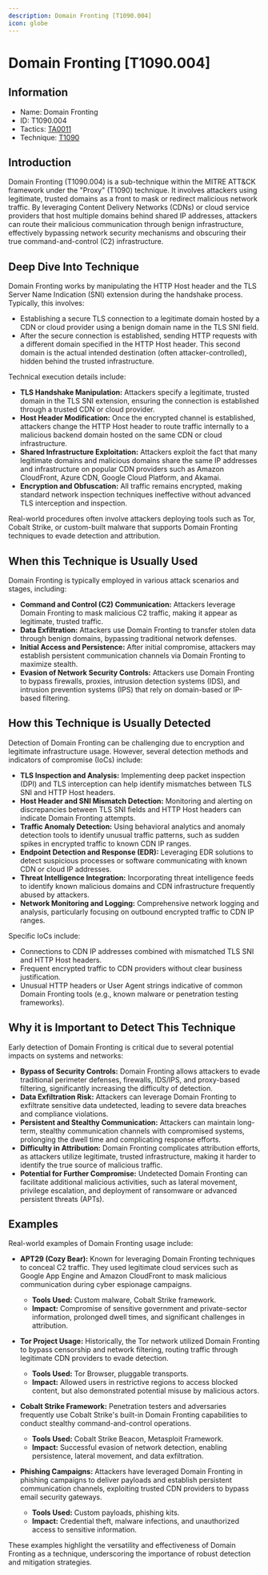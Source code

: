 ```yaml
---
description: Domain Fronting [T1090.004]
icon: globe
---
```


# Domain Fronting [T1090.004]

## Information

- Name: Domain Fronting
- ID: T1090.004
- Tactics: [TA0011](../TA0011/TA0011.md)
- Technique: [T1090](./T1090.md)

## Introduction

Domain Fronting (T1090.004) is a sub-technique within the MITRE ATT&CK framework under the "Proxy" (T1090) technique. It involves attackers using legitimate, trusted domains as a front to mask or redirect malicious network traffic. By leveraging Content Delivery Networks (CDNs) or cloud service providers that host multiple domains behind shared IP addresses, attackers can route their malicious communication through benign infrastructure, effectively bypassing network security mechanisms and obscuring their true command-and-control (C2) infrastructure.

## Deep Dive Into Technique

Domain Fronting works by manipulating the HTTP Host header and the TLS Server Name Indication (SNI) extension during the handshake process. Typically, this involves:

- Establishing a secure TLS connection to a legitimate domain hosted by a CDN or cloud provider using a benign domain name in the TLS SNI field.
- After the secure connection is established, sending HTTP requests with a different domain specified in the HTTP Host header. This second domain is the actual intended destination (often attacker-controlled), hidden behind the trusted infrastructure.

Technical execution details include:

- **TLS Handshake Manipulation:** Attackers specify a legitimate, trusted domain in the TLS SNI extension, ensuring the connection is established through a trusted CDN or cloud provider.
- **Host Header Modification:** Once the encrypted channel is established, attackers change the HTTP Host header to route traffic internally to a malicious backend domain hosted on the same CDN or cloud infrastructure.
- **Shared Infrastructure Exploitation:** Attackers exploit the fact that many legitimate domains and malicious domains share the same IP addresses and infrastructure on popular CDN providers such as Amazon CloudFront, Azure CDN, Google Cloud Platform, and Akamai.
- **Encryption and Obfuscation:** All traffic remains encrypted, making standard network inspection techniques ineffective without advanced TLS interception and inspection.

Real-world procedures often involve attackers deploying tools such as Tor, Cobalt Strike, or custom-built malware that supports Domain Fronting techniques to evade detection and attribution.

## When this Technique is Usually Used

Domain Fronting is typically employed in various attack scenarios and stages, including:

- **Command and Control (C2) Communication:** Attackers leverage Domain Fronting to mask malicious C2 traffic, making it appear as legitimate, trusted traffic.
- **Data Exfiltration:** Attackers use Domain Fronting to transfer stolen data through benign domains, bypassing traditional network defenses.
- **Initial Access and Persistence:** After initial compromise, attackers may establish persistent communication channels via Domain Fronting to maximize stealth.
- **Evasion of Network Security Controls:** Attackers use Domain Fronting to bypass firewalls, proxies, intrusion detection systems (IDS), and intrusion prevention systems (IPS) that rely on domain-based or IP-based filtering.

## How this Technique is Usually Detected

Detection of Domain Fronting can be challenging due to encryption and legitimate infrastructure usage. However, several detection methods and indicators of compromise (IoCs) include:

- **TLS Inspection and Analysis:** Implementing deep packet inspection (DPI) and TLS interception can help identify mismatches between TLS SNI and HTTP Host headers.
- **Host Header and SNI Mismatch Detection:** Monitoring and alerting on discrepancies between TLS SNI fields and HTTP Host headers can indicate Domain Fronting attempts.
- **Traffic Anomaly Detection:** Using behavioral analytics and anomaly detection tools to identify unusual traffic patterns, such as sudden spikes in encrypted traffic to known CDN IP ranges.
- **Endpoint Detection and Response (EDR):** Leveraging EDR solutions to detect suspicious processes or software communicating with known CDN or cloud IP addresses.
- **Threat Intelligence Integration:** Incorporating threat intelligence feeds to identify known malicious domains and CDN infrastructure frequently abused by attackers.
- **Network Monitoring and Logging:** Comprehensive network logging and analysis, particularly focusing on outbound encrypted traffic to CDN IP ranges.

Specific IoCs include:

- Connections to CDN IP addresses combined with mismatched TLS SNI and HTTP Host headers.
- Frequent encrypted traffic to CDN providers without clear business justification.
- Unusual HTTP headers or User Agent strings indicative of common Domain Fronting tools (e.g., known malware or penetration testing frameworks).

## Why it is Important to Detect This Technique

Early detection of Domain Fronting is critical due to several potential impacts on systems and networks:

- **Bypass of Security Controls:** Domain Fronting allows attackers to evade traditional perimeter defenses, firewalls, IDS/IPS, and proxy-based filtering, significantly increasing the difficulty of detection.
- **Data Exfiltration Risk:** Attackers can leverage Domain Fronting to exfiltrate sensitive data undetected, leading to severe data breaches and compliance violations.
- **Persistent and Stealthy Communication:** Attackers can maintain long-term, stealthy communication channels with compromised systems, prolonging the dwell time and complicating response efforts.
- **Difficulty in Attribution:** Domain Fronting complicates attribution efforts, as attackers utilize legitimate, trusted infrastructure, making it harder to identify the true source of malicious traffic.
- **Potential for Further Compromise:** Undetected Domain Fronting can facilitate additional malicious activities, such as lateral movement, privilege escalation, and deployment of ransomware or advanced persistent threats (APTs).

## Examples

Real-world examples of Domain Fronting usage include:

- **APT29 (Cozy Bear):** Known for leveraging Domain Fronting techniques to conceal C2 traffic. They used legitimate cloud services such as Google App Engine and Amazon CloudFront to mask malicious communication during cyber espionage campaigns.

  - **Tools Used:** Custom malware, Cobalt Strike framework.
  - **Impact:** Compromise of sensitive government and private-sector information, prolonged dwell times, and significant challenges in attribution.

- **Tor Project Usage:** Historically, the Tor network utilized Domain Fronting to bypass censorship and network filtering, routing traffic through legitimate CDN providers to evade detection.

  - **Tools Used:** Tor Browser, pluggable transports.
  - **Impact:** Allowed users in restrictive regions to access blocked content, but also demonstrated potential misuse by malicious actors.

- **Cobalt Strike Framework:** Penetration testers and adversaries frequently use Cobalt Strike's built-in Domain Fronting capabilities to conduct stealthy command-and-control operations.

  - **Tools Used:** Cobalt Strike Beacon, Metasploit Framework.
  - **Impact:** Successful evasion of network detection, enabling persistence, lateral movement, and data exfiltration.

- **Phishing Campaigns:** Attackers have leveraged Domain Fronting in phishing campaigns to deliver payloads and establish persistent communication channels, exploiting trusted CDN providers to bypass email security gateways.
  - **Tools Used:** Custom payloads, phishing kits.
  - **Impact:** Credential theft, malware infections, and unauthorized access to sensitive information.

These examples highlight the versatility and effectiveness of Domain Fronting as a technique, underscoring the importance of robust detection and mitigation strategies.
